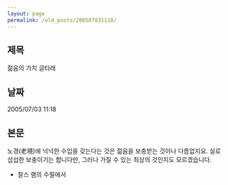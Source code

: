 ```yaml
---
layout: page
permalink: /old_posts/200507031118/
---
```


## 제목
젊음의 가치 글타래

## 날짜
2005/07/03 11:18

## 본문

노경(老境)에 넉넉한 수입을 갖는다는 것은 젊음을 보충받는 것이나 다름없지요. 실로 섭섭한 보충이기는 합니다만, 그러나 가질 수 있는 최상의 것인지도 모르겠습니다.

 - 찰스 램의 수필에서
